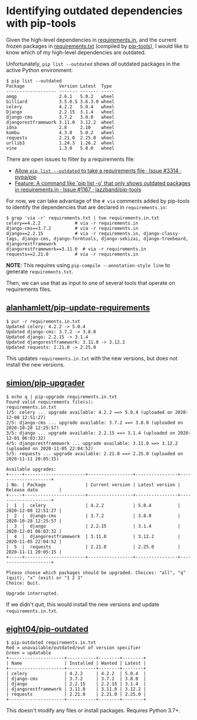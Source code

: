 # Identifying outdated dependencies with pip-tools

Given the high-level dependencies in [requirements.in](./requirements.in), and the current frozen packages in [requirements.txt](./requirements.txt) (compiled by [pip-tools](https://github.com/jazzband/pip-tools)), I would like to know which of my high-level dependencies are outdated.

Unfortunately, `pip list --outdated` shows _all_ outdated packages in the active Python environment:

```
$ pip list --outdated
Package             Version Latest  Type
------------------- ------- ------- -----
amqp                2.6.1   5.0.2   wheel
billiard            3.5.0.5 3.6.3.0 wheel
celery              4.2.2   5.0.4   wheel
Django              2.2.15  3.1.4   wheel
django-cms          3.7.2   3.8.0   wheel
djangorestframework 3.11.0  3.12.2  wheel
idna                2.8     2.10    wheel
kombu               4.3.0   5.0.2   wheel
requests            2.21.0  2.25.0  wheel
urllib3             1.24.3  1.26.2  wheel
vine                1.3.0   5.0.0   wheel
```

There are open issues to filter by a requirements file:

- [Allow `pip list --outdated` to take a requirements file · Issue #3314 · pypa/pip](https://github.com/pypa/pip/issues/3314)
- [Feature: A command like 'pip list -o' that only shows outdated packages in requirements.in · Issue #1167 · jazzband/pip-tools](https://github.com/jazzband/pip-tools/issues/1167)

For now, we can take advantage of the `# via` comments added by pip-tools to identify the dependencies that are declared in `requirements.in`:

```
$ grep 'via -r' requirements.txt | tee requirements.in.txt
celery==4.2.2             # via -r requirements.in
django-cms==3.7.2         # via -r requirements.in
django==2.2.15            # via -r requirements.in, django-classy-tags, django-cms, django-formtools, django-sekizai, django-treebeard, djangorestframework
djangorestframework==3.11.0  # via -r requirements.in
requests==2.21.0          # via -r requirements.in
```

**NOTE**: This requires using `pip-compile --annotation-style line` to generate `requirements.txt`.

Then, we can use that as input to one of several tools that operate on requirements files.

## [alanhamlett/pip-update-requirements](https://github.com/alanhamlett/pip-update-requirements)

```
$ pur -r requirements.in.txt
Updated celery: 4.2.2 -> 5.0.4
Updated django-cms: 3.7.2 -> 3.8.0
Updated django: 2.2.15 -> 3.1.4
Updated djangorestframework: 3.11.0 -> 3.12.2
Updated requests: 2.21.0 -> 2.25.0
```

This updates `requirements.in.txt` with the new versions, but does not install the new versions.

## [simion/pip-upgrader](https://github.com/simion/pip-upgrader)

```
$ echo q | pip-upgrade requirements.in.txt 
Found valid requirements file(s): 
requirements.in.txt
1/5: celery ... upgrade available: 4.2.2 ==> 5.0.4 (uploaded on 2020-12-08 12:51:27)
2/5: django-cms ... upgrade available: 3.7.2 ==> 3.8.0 (uploaded on 2020-10-28 12:25:57)
3/5: django ... upgrade available: 2.2.15 ==> 3.1.4 (uploaded on 2020-12-01 06:03:32)
4/5: djangorestframework ... upgrade available: 3.11.0 ==> 3.12.2 (uploaded on 2020-11-05 22:04:52)
5/5: requests ... upgrade available: 2.21.0 ==> 2.25.0 (uploaded on 2020-11-11 20:05:15)

Available upgrades:
+-----+-----------------------+-----------------+----------------+---------------------+
| No. | Package               | Current version | Latest version | Release date        |
+-----+-----------------------+-----------------+----------------+---------------------+
|  1  |  celery               | 4.2.2           | 5.0.4          | 2020-12-08 12:51:27 |
|  2  |  django-cms           | 3.7.2           | 3.8.0          | 2020-10-28 12:25:57 |
|  3  |  django               | 2.2.15          | 3.1.4          | 2020-12-01 06:03:32 |
|  4  |  djangorestframework  | 3.11.0          | 3.12.2         | 2020-11-05 22:04:52 |
|  5  |  requests             | 2.21.0          | 2.25.0         | 2020-11-11 20:05:15 |
+-----+-----------------------+-----------------+----------------+---------------------+

Please choose which packages should be upgraded. Choices: "all", "q" (quit), "x" (exit) or "1 2 3"
Choice: Quit.

Upgrade interrupted.
```

If we didn't quit, this would install the new versions and update `requirements.in.txt`.

## [eight04/pip-outdated](https://github.com/eight04/pip-outdated)

```
$ pip-outdated requirements.in.txt 
Red = unavailable/outdated/out of version specifier
Green = updatable
+---------------------+-----------+--------+--------+
| Name                | Installed | Wanted | Latest |
+---------------------+-----------+--------+--------+
| celery              | 4.2.2     | 4.2.2  | 5.0.4  |
| django-cms          | 3.7.2     | 3.7.2  | 3.8.0  |
| django              | 2.2.15    | 2.2.15 | 3.1.4  |
| djangorestframework | 3.11.0    | 3.11.0 | 3.12.2 |
| requests            | 2.21.0    | 2.21.0 | 2.25.0 |
+---------------------+-----------+--------+--------+
```

This doesn't modify any files or install packages. Requires Python 3.7+.

